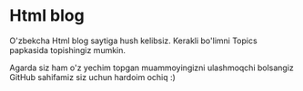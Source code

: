 # Html blog

O'zbekcha Html blog saytiga hush kelibsiz. Kerakli bo'limni Topics papkasida topishingiz mumkin.

Agarda siz ham o'z yechim topgan muammoyingizni ulashmoqchi bolsangiz GitHub sahifamiz siz uchun hardoim ochiq :)
